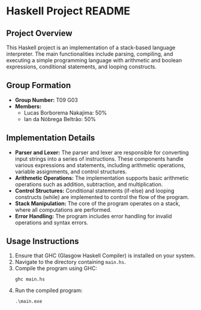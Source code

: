 
# Haskell Project README

## Project Overview
This Haskell project is an implementation of a stack-based language interpreter. The main functionalities include parsing, compiling, and executing a simple programming language with arithmetic and boolean expressions, conditional statements, and looping constructs.

## Group Formation
- **Group Number:** T09 G03
- **Members:**
  - Lucas Borborema Nakajima: 50%
  - Ian da Nóbrega Beltrão: 50%

## Implementation Details
- **Parser and Lexer:** The parser and lexer are responsible for converting input strings into a series of instructions. These components handle various expressions and statements, including arithmetic operations, variable assignments, and control structures.
- **Arithmetic Operations:** The implementation supports basic arithmetic operations such as addition, subtraction, and multiplication.
- **Control Structures:** Conditional statements (if-else) and looping constructs (while) are implemented to control the flow of the program.
- **Stack Manipulation:** The core of the program operates on a stack, where all computations are performed.
- **Error Handling:** The program includes error handling for invalid operations and syntax errors.

## Usage Instructions
1. Ensure that GHC (Glasgow Haskell Compiler) is installed on your system.
2. Navigate to the directory containing `main.hs`.
3. Compile the program using GHC:
   ```
   ghc main.hs
   ```
4. Run the compiled program:
   ```
   .\main.exe
   ```
